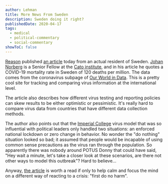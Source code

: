 ```yaml
---
author: Lehman
title: More News From Sweden
description: Sweden doing it right?
publishedDate: 2020-04-17
tags:
  - medical
  - political-commentary
  - social-commentary
showToC: false
---
```


[Reason](https://reason.com/2020/04/17/in-sweden-will-voluntary-self-isolation-work-better-than-state-enforced-lockdowns-in-the-long-run/) published [an article](https://reason.com/2020/04/17/in-sweden-will-voluntary-self-isolation-work-better-than-state-enforced-lockdowns-in-the-long-run/) today from an actual resident of Sweden. [Johan Norberg](https://reason.com/people/johan-norberg/) is a Senior Fellow at the [Cato institute](https://www.cato.org/), and in his article he quotes a COVID-19 mortality rate in Sweden of 120 deaths per million. The data comes from the coronavirus subpage of [Our World in Data](https://ourworldindata.org/coronavirus). This is a pretty cool site for tracking and comparing virus information at the international level.

The article also describes how different virus testing and reporting policies can skew results to be either optimistic or pessimistic. It's really hard to compare virus data from countries that have different data collection methods.

The author also points out that the [Imperial College](https://www.imperial.ac.uk/) virus model that was so influential with political leaders only handled two situations: an enforced national lockdown or zero change in behavior. No wonder the "do nothing" situation looked so bad; it assumed that people would be incapable of using common sense precautions as the virus ran through the population. So apparently there was nobody around POTUS Donny that could have said, "Hey wait a minute, let's take a closer look at these scenarios, are there not other ways to model this outbreak"? Hard to believe...

Anyway, [the article](https://reason.com/2020/04/17/in-sweden-will-voluntary-self-isolation-work-better-than-state-enforced-lockdowns-in-the-long-run/) is worth a read if only to help calm and focus the mind on a different way of reacting to a crisis: "first do no harm".
